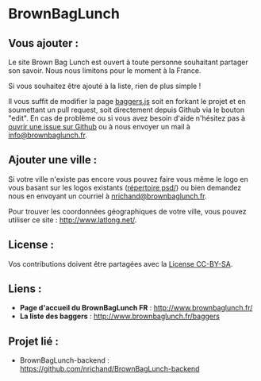 BrownBagLunch
=============

Vous ajouter :
-------------

Le site Brown Bag Lunch est ouvert à toute personne souhaitant partager son savoir. Nous nous limitons pour le moment à la France.

Si vous souhaitez être ajouté à la liste, rien de plus simple ! 

Il vous suffit de modifier la page [baggers.js](https://github.com/brownbaglunch/bblfr_data/blob/gh-pages/baggers.js) soit en forkant le projet et en soumettant un pull request, soit directement depuis Github via le bouton "edit". En cas de problème ou si vous avez besoin d'aide n'hésitez pas à [ouvrir une issue sur Github](https://github.com/brownbaglunch/bblfr_data/issues/new) ou à nous envoyer un mail à <info@brownbaglunch.fr>.

Ajouter une ville :
-------------------

Si votre ville n'existe pas encore vous pouvez faire vous même le logo en vous basant sur les logos existants ([répertoire psd/](https://github.com/brownbaglunch/BrownBagLunch/tree/gh-pages/psd)) ou bien demandez nous en envoyant un courriel à <nrichand@brownbaglunch.fr>.

Pour trouver les coordonnées géographiques de votre ville, vous pouvez utiliser ce site : <http://www.latlong.net/>.

License :
---------

Vos contributions doivent être partagées avec la [License CC-BY-SA](https://github.com/brownbaglunch/BrownBagLunch/blob/gh-pages/LICENSE.md).

Liens :
-------

* **Page d'accueil du BrownBagLunch FR** : <http://www.brownbaglunch.fr/>
* **La liste des baggers** : <http://www.brownbaglunch.fr/baggers>

Projet lié :
------------

* BrownBagLunch-backend : <https://github.com/nrichand/BrownBagLunch-backend>
